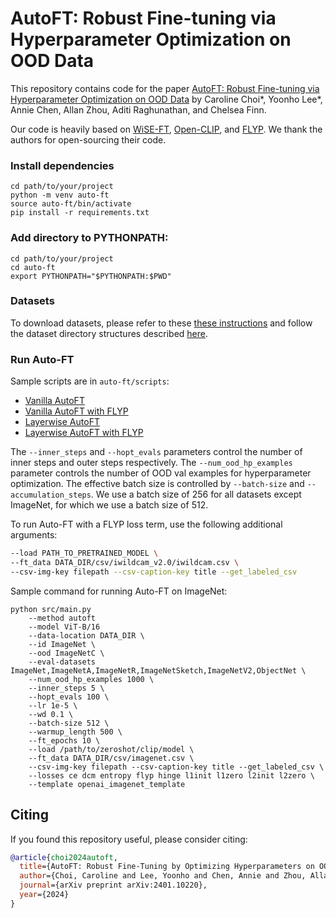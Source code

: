 # AutoFT: Robust Fine-tuning via Hyperparameter Optimization on OOD Data

This repository contains code for the paper [AutoFT: Robust Fine-tuning via Hyperparameter Optimization on OOD Data](https://arxiv.org/abs/2401.10220) by Caroline Choi*, Yoonho Lee*, Annie Chen, Allan Zhou, Aditi Raghunathan, and Chelsea Finn.

Our code is heavily based on [WiSE-FT](https://github.com/mlfoundations/wise-ft), [Open-CLIP](https://github.com/mlfoundations/open_clip), and [FLYP](https://github.com/locuslab/FLYP). We thank the authors for open-sourcing their code.


### Install dependencies

```
cd path/to/your/project
python -m venv auto-ft
source auto-ft/bin/activate
pip install -r requirements.txt
```

### Add directory to PYTHONPATH:

```
cd path/to/your/project
cd auto-ft
export PYTHONPATH="$PYTHONPATH:$PWD"
```

### Datasets

To download datasets, please refer to these [these instructions](https://github.com/mlfoundations/wise-ft/blob/master/datasets.md) and follow the dataset directory structures described [here](https://github.com/locuslab/FLYP/blob/main/DATA.md).

### Run Auto-FT

Sample scripts are in `auto-ft/scripts`:

- [Vanilla AutoFT](https://github.com/cchoi1/robust-optimizer/blob/master/autoft/scripts/iwildcam/autoft_is10_ex1000.sh)
- [Vanilla AutoFT with FLYP](https://github.com/cchoi1/robust-optimizer/blob/master/autoft/scripts/iwildcam/autoft_flyp_is10.sh)
- [Layerwise AutoFT](https://github.com/**cchoi1**/robust-optimizer/blob/master/autoft/scripts/iwildcam/autoft_layer_is50.sh)
- [Layerwise AutoFT with FLYP](https://github.com/cchoi1/robust-optimizer/blob/master/autoft/scripts/iwildcam/autoft_layer_is10_flyp.sh)


The `--inner_steps` and `--hopt_evals` parameters control the number of inner steps and outer steps respectively.
The `--num_ood_hp_examples` parameter controls the number of OOD val examples for hyperparameter optimization.
The effective batch size is controlled by `--batch-size` and `--accumulation_steps`. 
We use a batch size of 256 for all datasets except ImageNet, for which we use a batch size of 512.

To run Auto-FT with a FLYP loss term, use the following additional arguments:

```bash
--load PATH_TO_PRETRAINED_MODEL \
--ft_data DATA_DIR/csv/iwildcam_v2.0/iwildcam.csv \
--csv-img-key filepath --csv-caption-key title --get_labeled_csv
```

Sample command for running Auto-FT on ImageNet:

```
python src/main.py
    --method autoft
    --model ViT-B/16
    --data-location DATA_DIR \
    --id ImageNet \
    --ood ImageNetC \
    --eval-datasets ImageNet,ImageNetA,ImageNetR,ImageNetSketch,ImageNetV2,ObjectNet \
    --num_ood_hp_examples 1000 \
    --inner_steps 5 \
    --hopt_evals 100 \
    --lr 1e-5 \
    --wd 0.1 \
    --batch-size 512 \
    --warmup_length 500 \
    --ft_epochs 10 \
    --load /path/to/zeroshot/clip/model \
    --ft_data DATA_DIR/csv/imagenet.csv \
    --csv-img-key filepath --csv-caption-key title --get_labeled_csv \
    --losses ce dcm entropy flyp hinge l1init l1zero l2init l2zero \
    --template openai_imagenet_template
```

## Citing

If you found this repository useful, please consider citing:
```bibtex
@article{choi2024autoft,
  title={AutoFT: Robust Fine-Tuning by Optimizing Hyperparameters on OOD Data},
  author={Choi, Caroline and Lee, Yoonho and Chen, Annie and Zhou, Allan and Raghunathan, Aditi and Finn, Chelsea},
  journal={arXiv preprint arXiv:2401.10220},
  year={2024}
}
```
